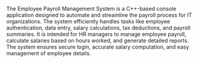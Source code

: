 The Employee Payroll Management System is a C++-based console application designed to automate and streamline the payroll process for IT organizations. The system efficiently handles tasks like employee authentication, data entry, salary calculations, tax deductions, and payroll summaries. It is intended for HR managers to manage employee payroll, calculate salaries based on hours worked, and generate detailed reports. The system ensures secure login, accurate salary computation, and easy management of employee details.

